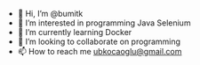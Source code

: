 - 👋 Hi, I’m @bumitk
- 👀 I’m interested in programming Java Selenium
- 🌱 I’m currently learning Docker
- 💞️ I’m looking to collaborate on programming 
- 📫 How to reach me ubkocaoglu@gmail.com

<!---
bumitk/bumitk is a ✨ special ✨ repository because its `README.md` (this file) appears on your GitHub profile.
You can click the Preview link to take a look at your changes.
--->
